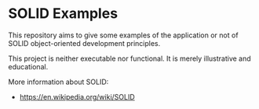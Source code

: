 # SOLID Examples

This repository aims to give some examples of the application or not of SOLID object-oriented development principles.

This project is neither executable nor functional. It is merely illustrative and educational.

More information about SOLID: 
- https://en.wikipedia.org/wiki/SOLID